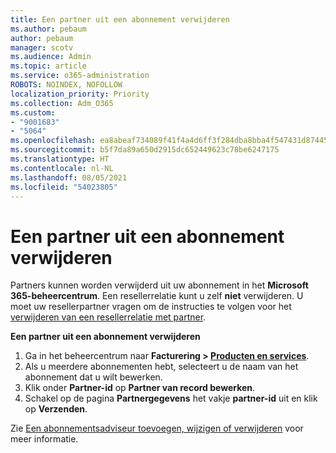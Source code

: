 ```yaml
---
title: Een partner uit een abonnement verwijderen
ms.author: pebaum
author: pebaum
manager: scotv
ms.audience: Admin
ms.topic: article
ms.service: o365-administration
ROBOTS: NOINDEX, NOFOLLOW
localization_priority: Priority
ms.collection: Adm_O365
ms.custom:
- "9001683"
- "5064"
ms.openlocfilehash: ea8abeaf734089f41f4a4d6ff3f284dba8bba4f547431d87445c249983dccb55
ms.sourcegitcommit: b5f7da89a650d2915dc652449623c78be6247175
ms.translationtype: HT
ms.contentlocale: nl-NL
ms.lasthandoff: 08/05/2021
ms.locfileid: "54023805"
---
```

# <a name="remove-a-partner-from-a-subscription"></a>Een partner uit een abonnement verwijderen

Partners kunnen worden verwijderd uit uw abonnement in het **Microsoft 365-beheercentrum**. Een resellerrelatie kunt u zelf **niet** verwijderen. U moet uw resellerpartner vragen om de instructies te volgen voor het [verwijderen van een resellerrelatie met partner](https://docs.microsoft.com/partner-center/remove-a-relationship).

**Een partner uit een abonnement verwijderen**

1. Ga in het beheercentrum naar **Facturering > [Producten en services](https://go.microsoft.com/fwlink/p/?linkid=842054)**.
2. Als u meerdere abonnementen hebt, selecteert u de naam van het abonnement dat u wilt bewerken.
3. Klik onder **Partner-id** op **Partner van record bewerken**.
4. Schakel op de pagina **Partnergegevens** het vakje **partner-id** uit en klik op **Verzenden**.

Zie [Een abonnementsadviseur toevoegen, wijzigen of verwijderen](https://docs.microsoft.com/microsoft-365/admin/misc/add-partner?view=o365-worldwide) voor meer informatie.
